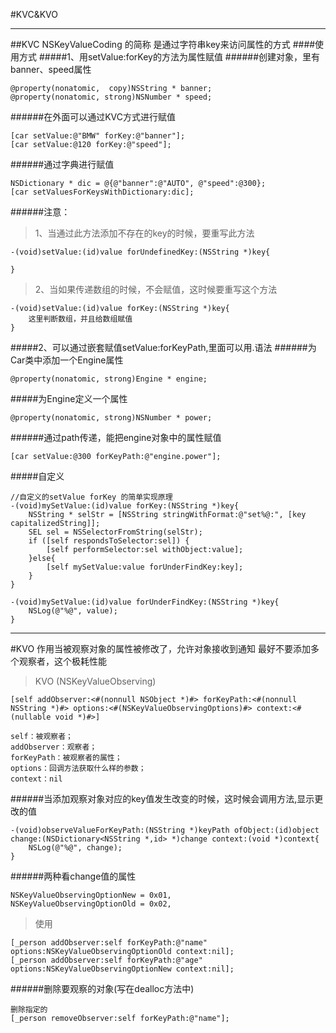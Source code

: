 #KVC&KVO

---

##KVC
    NSKeyValueCoding 的简称 是通过字符串key来访问属性的方式
####使用方式
#####1、用setValue:forKey的方法为属性赋值
######创建对象，里有banner、speed属性
```
@property(nonatomic,  copy)NSString * banner;
@property(nonatomic, strong)NSNumber * speed;
```
######在外面可以通过KVC方式进行赋值
```
[car setValue:@"BMW" forKey:@"banner"];
[car setValue:@120 forKey:@"speed"];
```
######通过字典进行赋值
```
NSDictionary * dic = @{@"banner":@"AUTO", @"speed":@300};
[car setValuesForKeysWithDictionary:dic];
```
######注意：
>1、当通过此方法添加不存在的key的时候，要重写此方法

```
-(void)setValue:(id)value forUndefinedKey:(NSString *)key{
    
}
```
>2、当如果传递数组的时候，不会赋值，这时候要重写这个方法

```
-(void)setValue:(id)value forKey:(NSString *)key{
    这里判断数组，并且给数组赋值
}
```
#####2、可以通过嵌套赋值setValue:forKeyPath,里面可以用.语法
######为Car类中添加一个Engine属性
```
@property(nonatomic, strong)Engine * engine;
```
#####为Engine定义一个属性
```
@property(nonatomic, strong)NSNumber * power;
```
######通过path传递，能把engine对象中的属性赋值
```
[car setValue:@300 forKeyPath:@"engine.power"];
```

#####自定义
```
//自定义的setValue forKey 的简单实现原理
-(void)mySetValue:(id)value forKey:(NSString *)key{
    NSString * selStr = [NSString stringWithFormat:@"set%@:", [key capitalizedString]];
    SEL sel = NSSelectorFromString(selStr);
    if ([self respondsToSelector:sel]) {
        [self performSelector:sel withObject:value];
    }else{
        [self mySetValue:value forUnderFindKey:key];
    }
}

-(void)mySetValue:(id)value forUnderFindKey:(NSString *)key{
    NSLog(@"%@", value);
}
```
---

#KVO
    作用当被观察对象的属性被修改了，允许对象接收到通知
    最好不要添加多个观察者，这个极耗性能
>KVO (NSKeyValueObserving)

```
[self addObserver:<#(nonnull NSObject *)#> forKeyPath:<#(nonnull NSString *)#> options:<#(NSKeyValueObservingOptions)#> context:<#(nullable void *)#>]
```
```
self：被观察者；
addObserver：观察者；
forKeyPath：被观察者的属性；
options：回调方法获取什么样的参数；
context：nil
```
######当添加观察对象对应的key值发生改变的时候，这时候会调用方法,显示更改的值
```
-(void)observeValueForKeyPath:(NSString *)keyPath ofObject:(id)object change:(NSDictionary<NSString *,id> *)change context:(void *)context{
    NSLog(@"%@", change);
}
```
######两种看change值的属性
```
NSKeyValueObservingOptionNew = 0x01,
NSKeyValueObservingOptionOld = 0x02,
```
>使用
```
[_person addObserver:self forKeyPath:@"name" options:NSKeyValueObservingOptionOld context:nil];
[_person addObserver:self forKeyPath:@"age" options:NSKeyValueObservingOptionNew context:nil];
```

######删除要观察的对象(写在dealloc方法中)
```
删除指定的
[_person removeObserver:self forKeyPath:@"name"];
```

